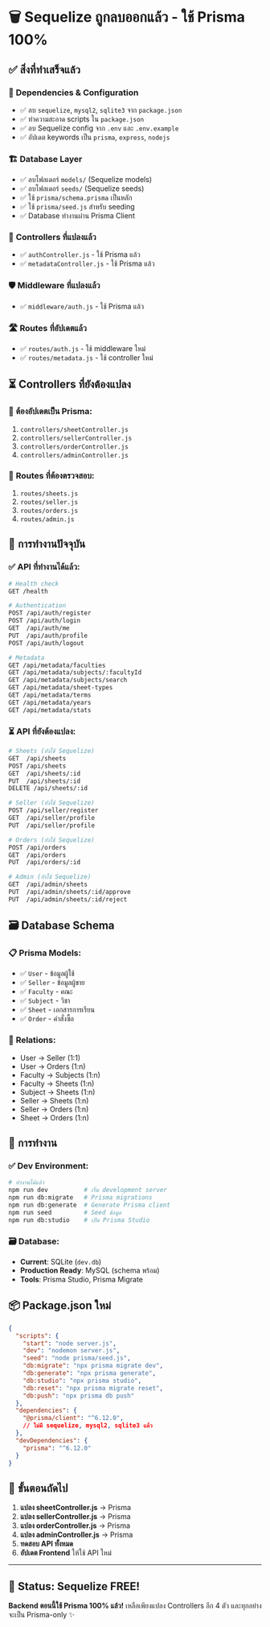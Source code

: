 # 🗑️ Sequelize ถูกลบออกแล้ว - ใช้ Prisma 100%

## ✅ **สิ่งที่ทำเสร็จแล้ว**

### 🔧 **Dependencies & Configuration**
- ✅ ลบ `sequelize`, `mysql2`, `sqlite3` จาก `package.json`
- ✅ ทำความสะอาด scripts ใน `package.json` 
- ✅ ลบ Sequelize config จาก `.env` และ `.env.example`
- ✅ อัปเดต keywords เป็น `prisma`, `express`, `nodejs`

### 🏗️ **Database Layer**
- ✅ ลบโฟลเดอร์ `models/` (Sequelize models)
- ✅ ลบโฟลเดอร์ `seeds/` (Sequelize seeds)
- ✅ ใช้ `prisma/schema.prisma` เป็นหลัก
- ✅ ใช้ `prisma/seed.js` สำหรับ seeding
- ✅ Database ทำงานผ่าน Prisma Client

### 🔄 **Controllers ที่แปลงแล้ว**
- ✅ `authController.js` - ใช้ Prisma แล้ว
- ✅ `metadataController.js` - ใช้ Prisma แล้ว

### 🛡️ **Middleware ที่แปลงแล้ว**
- ✅ `middleware/auth.js` - ใช้ Prisma แล้ว

### 🛣️ **Routes ที่อัปเดตแล้ว**
- ✅ `routes/auth.js` - ใช้ middleware ใหม่
- ✅ `routes/metadata.js` - ใช้ controller ใหม่

## ⏳ **Controllers ที่ยังต้องแปลง**

### 🔴 **ต้องอัปเดตเป็น Prisma:**
1. `controllers/sheetController.js`
2. `controllers/sellerController.js` 
3. `controllers/orderController.js`
4. `controllers/adminController.js`

### 🔴 **Routes ที่ต้องตรวจสอบ:**
1. `routes/sheets.js`
2. `routes/seller.js`
3. `routes/orders.js`
4. `routes/admin.js`

## 🎯 **การทำงานปัจจุบัน**

### ✅ **API ที่ทำงานได้แล้ว:**
```bash
# Health check
GET /health

# Authentication
POST /api/auth/register
POST /api/auth/login
GET  /api/auth/me
PUT  /api/auth/profile
POST /api/auth/logout

# Metadata
GET /api/metadata/faculties
GET /api/metadata/subjects/:facultyId
GET /api/metadata/subjects/search
GET /api/metadata/sheet-types
GET /api/metadata/terms
GET /api/metadata/years
GET /api/metadata/stats
```

### ⏳ **API ที่ยังต้องแปลง:**
```bash
# Sheets (ยังใช้ Sequelize)
GET  /api/sheets
POST /api/sheets
GET  /api/sheets/:id
PUT  /api/sheets/:id
DELETE /api/sheets/:id

# Seller (ยังใช้ Sequelize)
POST /api/seller/register
GET  /api/seller/profile
PUT  /api/seller/profile

# Orders (ยังใช้ Sequelize)
POST /api/orders
GET  /api/orders
PUT  /api/orders/:id

# Admin (ยังใช้ Sequelize)
GET  /api/admin/sheets
PUT  /api/admin/sheets/:id/approve
PUT  /api/admin/sheets/:id/reject
```

## 🗃️ **Database Schema**

### 📋 **Prisma Models:**
- ✅ `User` - ข้อมูลผู้ใช้
- ✅ `Seller` - ข้อมูลผู้ขาย
- ✅ `Faculty` - คณะ
- ✅ `Subject` - วิชา
- ✅ `Sheet` - เอกสารการเรียน
- ✅ `Order` - คำสั่งซื้อ

### 🔗 **Relations:**
- User → Seller (1:1)
- User → Orders (1:n)
- Faculty → Subjects (1:n)
- Faculty → Sheets (1:n)
- Subject → Sheets (1:n)
- Seller → Sheets (1:n)
- Seller → Orders (1:n)
- Sheet → Orders (1:n)

## 🚀 **การทำงาน**

### ✅ **Dev Environment:**
```bash
# ทำงานได้แล้ว
npm run dev          # เริ่ม development server
npm run db:migrate   # Prisma migrations
npm run db:generate  # Generate Prisma client
npm run seed         # Seed ข้อมูล
npm run db:studio    # เปิด Prisma Studio
```

### 🗃️ **Database:**
- **Current**: SQLite (`dev.db`)
- **Production Ready**: MySQL (schema พร้อม)
- **Tools**: Prisma Studio, Prisma Migrate

## 📦 **Package.json ใหม่**

```json
{
  "scripts": {
    "start": "node server.js",
    "dev": "nodemon server.js",
    "seed": "node prisma/seed.js",
    "db:migrate": "npx prisma migrate dev",
    "db:generate": "npx prisma generate",
    "db:studio": "npx prisma studio",
    "db:reset": "npx prisma migrate reset",
    "db:push": "npx prisma db push"
  },
  "dependencies": {
    "@prisma/client": "^6.12.0",
    // ไม่มี sequelize, mysql2, sqlite3 แล้ว
  },
  "devDependencies": {
    "prisma": "^6.12.0"
  }
}
```

## 🔄 **ขั้นตอนถัดไป**

1. **แปลง sheetController.js** → Prisma
2. **แปลง sellerController.js** → Prisma  
3. **แปลง orderController.js** → Prisma
4. **แปลง adminController.js** → Prisma
5. **ทดสอบ API ทั้งหมด**
6. **อัปเดต Frontend** ให้ใช้ API ใหม่

---

## 🎉 **Status: Sequelize FREE!**

**Backend ตอนนี้ใช้ Prisma 100% แล้ว!** 
เหลือเพียงแปลง Controllers อีก 4 ตัว และทุกอย่างจะเป็น Prisma-only ✨
